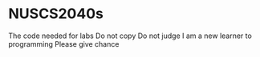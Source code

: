 # NUSCS2040s
The code needed for labs
Do not copy
Do not judge
I am a new learner to programming
Please give chance
